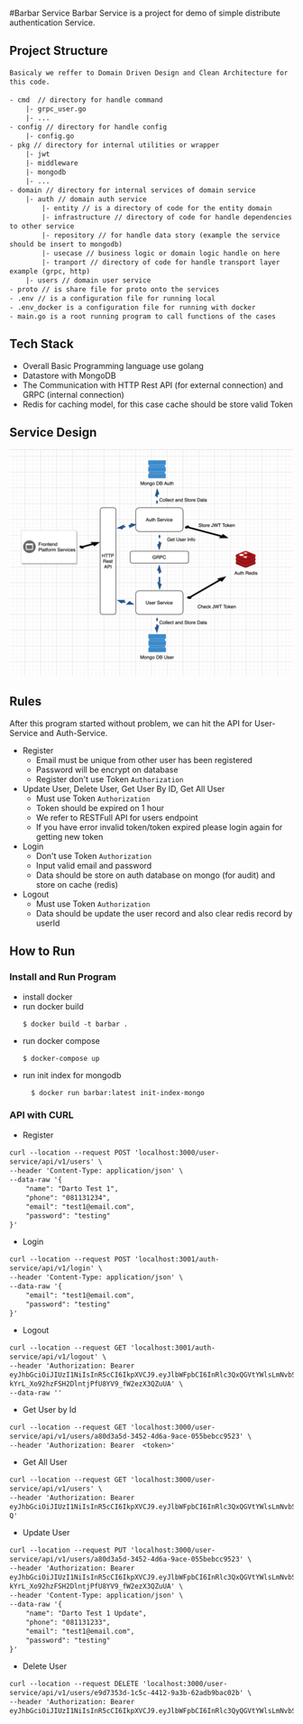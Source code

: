 #Barbar Service 
Barbar Service is a project for demo of simple distribute authentication Service. 

## Project Structure
    Basicaly we reffer to Domain Driven Design and Clean Architecture for this code.

    - cmd  // directory for handle command
        |- grpc_user.go
        |- ...
    - config // directory for handle config
        |- config.go
    - pkg // directory for internal utilities or wrapper 
        |- jwt
        |- middleware
        |- mongodb
        |- ...
    - domain // directory for internal services of domain service
        |- auth // domain auth service
            |- entity // is a directory of code for the entity domain
            |- infrastructure // directory of code for handle dependencies to other service
            |- repository // for handle data story (example the service should be insert to mongodb)
            |- usecase // business logic or domain logic handle on here 
            |- tranport // directory of code for handle transport layer example (grpc, http)
        |- users // domain user service
    - proto // is share file for proto onto the services
    - .env // is a configuration file for running local
    - .env_docker is a configuration file for running with docker
    - main.go is a root running program to call functions of the cases

## Tech Stack 
* Overall Basic Programming language use golang 
* Datastore with MongoDB
* The Communication with HTTP Rest API (for external connection) and GRPC (internal connection)
* Redis for caching model, for this case cache should be store valid Token
    
## Service Design
![alt text](doc/barbar_service.png)

## Rules 
After this program started without problem, we can hit the API for User-Service and Auth-Service.

* Register 
    - Email must be unique from other user has been registered 
    - Password will be encrypt on database
    - Register don't use Token `Authorization` 
* Update User, Delete User, Get User By ID, Get All User
    - Must use Token `Authorization`
    - Token should be expired on 1 hour
    - We refer to RESTFull API for users endpoint
    - If you have error invalid token/token expired please login again for getting new token
* Login
  - Don't use Token `Authorization`
  - Input valid email and password
  - Data should be store on auth database on mongo (for audit) and store on cache (redis)
* Logout
    - Must use Token `Authorization`
    - Data should be update the user record and also clear redis record by userId

## How to Run

### Install and Run Program
* install docker
* run docker build  
  ```shell
  $ docker build -t barbar .
  ```
* run docker compose 
  ```shell
  $ docker-compose up
  ```
* run init index for mongodb
  ```shell
    $ docker run barbar:latest init-index-mongo
  ```

### API with CURL 
* Register
```shell
curl --location --request POST 'localhost:3000/user-service/api/v1/users' \
--header 'Content-Type: application/json' \
--data-raw '{
    "name": "Darto Test 1",
    "phone": "081131234",
    "email": "test1@email.com",
    "password": "testing"
}'
```

* Login
```shell
curl --location --request POST 'localhost:3001/auth-service/api/v1/login' \
--header 'Content-Type: application/json' \
--data-raw '{
    "email": "test1@email.com",
    "password": "testing"
}'
```
* Logout
```shell
curl --location --request GET 'localhost:3001/auth-service/api/v1/logout' \
--header 'Authorization: Bearer eyJhbGciOiJIUzI1NiIsInR5cCI6IkpXVCJ9.eyJlbWFpbCI6InRlc3QxQGVtYWlsLmNvbSIsInVzZXJJZCI6ImQ2MjEyOGVlLTA3OWMtNDU5MS04MmQ0LTg3NWU0NmZkODI2ZCIsImV4cCI6MTYzNDQ5NTc5MSwianRpIjoiNTkyM2U1MmMtOWQxOS00ZjJiLWFkODctN2QwYjc2NWIzNmJmIiwic3ViIjoidXNlciJ9.jq-kYrL_Xo92hzFSH2DlntjPfU8YV9_fW2ezX3QZuUA' \
--data-raw ''
```

* Get User by Id
```shell
curl --location --request GET 'localhost:3000/user-service/api/v1/users/a80d3a5d-3452-4d6a-9ace-055bebcc9523' \
--header 'Authorization: Bearer  <token>'
```
* Get All User
```shell
curl --location --request GET 'localhost:3000/user-service/api/v1/users' \
--header 'Authorization: Bearer eyJhbGciOiJIUzI1NiIsInR5cCI6IkpXVCJ9.eyJlbWFpbCI6InRlc3QxQGVtYWlsLmNvbSIsInVzZXJJZCI6ImQ2MjEyOGVlLTA3OWMtNDU5MS04MmQ0LTg3NWU0NmZkODI2ZCIsImV4cCI6MTYzNDU1Mzk2MSwianRpIjoiZjlmY2YwZDEtZGExNy00NGJlLTgzNzItNmEwN2UyODgwNzZlIiwic3ViIjoidXNlciJ9.k_Bdns2Aghk_5dPNXx0DgPlYc0Zt7W05oZ2JbRYJv-Q'
```  
* Update User
```shell
curl --location --request PUT 'localhost:3000/user-service/api/v1/users/a80d3a5d-3452-4d6a-9ace-055bebcc9523' \
--header 'Authorization: Bearer eyJhbGciOiJIUzI1NiIsInR5cCI6IkpXVCJ9.eyJlbWFpbCI6InRlc3QxQGVtYWlsLmNvbSIsInVzZXJJZCI6ImQ2MjEyOGVlLTA3OWMtNDU5MS04MmQ0LTg3NWU0NmZkODI2ZCIsImV4cCI6MTYzNDQ5NTc5MSwianRpIjoiNTkyM2U1MmMtOWQxOS00ZjJiLWFkODctN2QwYjc2NWIzNmJmIiwic3ViIjoidXNlciJ9.jq-kYrL_Xo92hzFSH2DlntjPfU8YV9_fW2ezX3QZuUA' \
--header 'Content-Type: application/json' \
--data-raw '{
    "name": "Darto Test 1 Update",
    "phone": "081131233",
    "email": "test1@email.com",
    "password": "testing"
}'
```
* Delete User
```shell
curl --location --request DELETE 'localhost:3000/user-service/api/v1/users/e9d7353d-1c5c-4412-9a3b-62adb9bac02b' \
--header 'Authorization: Bearer eyJhbGciOiJIUzI1NiIsInR5cCI6IkpXVCJ9.eyJlbWFpbCI6InRlc3QyQGVtYWlsLmNvbSIsInVzZXJJZCI6ImU5ZDczNTNkLTFjNWMtNDQxMi05YTNiLTYyYWRiOWJhYzAyYiIsImV4cCI6MTYzNDUwNzc4NSwianRpIjoiYjAwMWZiNzEtMzY4OC00YWNmLTg0ZWMtYjMxODI3OWVjZjc5Iiwic3ViIjoidXNlciJ9.qW8JX9Ifnx1ztKdB3DMvbWCtcNkPcD_ZE5UE7bpQrJQ'
```

    